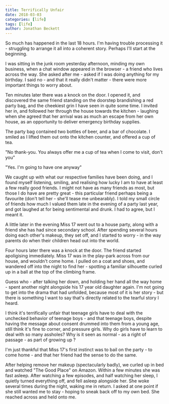 ```yaml
---
title: Terrifically Unfair
date: 2018-03-03
categories: [life]
tags: [life]
author: Jonathan Beckett
---
```


So much has happened in the last 18 hours. I'm having trouble processing it - struggling to arrange it all into a coherent story. Perhaps I'll start at the beginning.

I was sitting in the junk room yesterday afternoon, minding my own business, when a chat window appeared in the browser - a friend who lives across the way. She asked after me - asked if I was doing anything for my birthday. I said no - and that it really didn't matter - there were more important things to worry about.

Ten minutes later there was a knock on the door. I opened it, and discovered the same friend standing on the doorstep brandishing a red party bag, and the cheekiest grin I have seen in quite some time. I invited her in, and followed her through the house towards the kitchen - laughing when she agreed that her arrival was as much an escape from her own house, as an opportunity to deliver emergency birthday supplies.

The party bag contained two bottles of beer, and a bar of chocolate. I smiled as I lifted them out onto the kitchen counter, and offered a cup of tea.

"No thank-you. You always offer me a cup of tea when I come to visit, don't you"

"Yes. I'm going to have one anyway"

We caught up with what our respective families have been doing, and I found myself listening, smiling, and realising how lucky I am to have at least a few really good friends. I might not have as many friends as most, but those I do have are pretty great - this particular friend perhaps being a favourite (don't tell her - she'll tease me unbearably). I told my small circle of friends how much I valued them late in the evening of a party last year, and got laughed at for being sentimental and drunk. I had to agree, but I meant it.

A little later in the evening Miss 17 went out to a house party, along with a friend she has had since secondary school. After spending several hours doing each other's makeup, they set off, and I started to worry - in the way parents do when their children head out into the world.

Four hours later there was a knock at the door. The friend started apoligising immediately. Miss 17 was in the play-park across from our house, and wouldn't come home. I pulled on a coat and shoes, and wandered off into the night to find her - spotting a familiar silhouette curled up in a ball at the top of the climbing frame.

Guess who - after talking her down, and holding her hand all the way home - spent another night alongside his 17 year old daughter again. I'm not going to get into the drama that had unfolded, because most of it is her story - but there is something I want to say that's directly related to the tearful story I heard.

I think it's terrifically unfair that teenage girls have to deal with the unchecked behavior of teenage boys - and that teenage boys, despite having the message about consent drummed into them from a young age, still think it's fine to corner, and pressure girls. Why do girls have to learn to deal with so many assholes? Why is it seen as normal - as a right of passage - as part of growing up ?

I'm just thankful that Miss 17's first instinct was to bail on the party - to come home - and that her friend had the sense to do the same.

After helping remove her makeup (spectacularly badly), we curled up in bed and watched "The Good Place" on Amazon. Within a few minutes she was fast asleep. After watching a few episodes, and half watching her sleep, I quietly turned everything off, and fell asleep alongside her. She woke several times during the night, waking me in return. I asked at one point if she still wanted me to stay - hoping to sneak back off to my own bed. She reached across and held onto me.